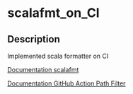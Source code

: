 # scalafmt_on_CI

## Description

Implemented scala formatter on CI 


[Documentation scalafmt](https://scalameta.org/scalafmt/)


[Documentation GitHub Action Path Filter](https://github.com/dorny/paths-filter)
